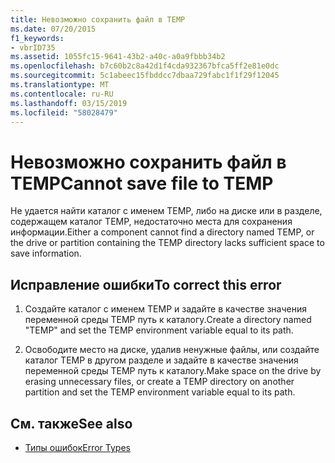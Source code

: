 ```yaml
---
title: Невозможно сохранить файл в TEMP
ms.date: 07/20/2015
f1_keywords:
- vbrID735
ms.assetid: 1055fc15-9641-43b2-a40c-a0a9fbbb34b2
ms.openlocfilehash: b7c60b2c8a42d1f4cda932367bfca5ff2e81e0dc
ms.sourcegitcommit: 5c1abeec15fbddcc7dbaa729fabc1f1f29f12045
ms.translationtype: MT
ms.contentlocale: ru-RU
ms.lasthandoff: 03/15/2019
ms.locfileid: "58028479"
---
```

# <a name="cannot-save-file-to-temp"></a><span data-ttu-id="ecb82-102">Невозможно сохранить файл в TEMP</span><span class="sxs-lookup"><span data-stu-id="ecb82-102">Cannot save file to TEMP</span></span>
<span data-ttu-id="ecb82-103">Не удается найти каталог с именем TEMP, либо на диске или в разделе, содержащем каталог TEMP, недостаточно места для сохранения информации.</span><span class="sxs-lookup"><span data-stu-id="ecb82-103">Either a component cannot find a directory named TEMP, or the drive or partition containing the TEMP directory lacks sufficient space to save information.</span></span>  
  
## <a name="to-correct-this-error"></a><span data-ttu-id="ecb82-104">Исправление ошибки</span><span class="sxs-lookup"><span data-stu-id="ecb82-104">To correct this error</span></span>  
  
1.  <span data-ttu-id="ecb82-105">Создайте каталог с именем TEMP и задайте в качестве значения переменной среды TEMP путь к каталогу.</span><span class="sxs-lookup"><span data-stu-id="ecb82-105">Create a directory named "TEMP" and set the TEMP environment variable equal to its path.</span></span>  
  
2.  <span data-ttu-id="ecb82-106">Освободите место на диске, удалив ненужные файлы, или создайте каталог TEMP в другом разделе и задайте в качестве значения переменной среды TEMP путь к каталогу.</span><span class="sxs-lookup"><span data-stu-id="ecb82-106">Make space on the drive by erasing unnecessary files, or create a TEMP directory on another partition and set the TEMP environment variable equal to its path.</span></span>  
  
## <a name="see-also"></a><span data-ttu-id="ecb82-107">См. также</span><span class="sxs-lookup"><span data-stu-id="ecb82-107">See also</span></span>

- [<span data-ttu-id="ecb82-108">Типы ошибок</span><span class="sxs-lookup"><span data-stu-id="ecb82-108">Error Types</span></span>](../../visual-basic/programming-guide/language-features/error-types.md)
